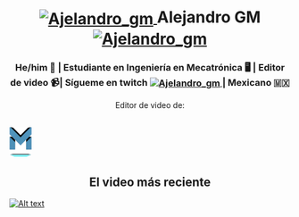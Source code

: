 
<div>
  <h1 align="center"><a href="https://www.instagram.com/ajelandro_gm/?hl=es-la" target="blank"><img align="center" src="https://raw.githubusercontent.com/rahuldkjain/github-profile-readme-generator/master/src/images/icons/Social/instagram.svg" alt="Ajelandro_gm" height="30" width="40"> </a> Alejandro GM <a href="https://twitter.com/Ajelandro_GM" target="blank"><img align="center" src="https://raw.githubusercontent.com/rahuldkjain/github-profile-readme-generator/master/src/images/icons/Social/twitter.svg" alt="Ajelandro_gm" height="30" width="40"><a/> </h1>
</div>

<h3 align="center"> He/him 🙂 | Estudiante en Ingeniería en Mecatrónica 🖥️ | Editor de video 📹| Sígueme en twitch <a href="https://www.twitch.tv/ajelandro_gm/profile" target="blank"><img align="center" src="https://raw.githubusercontent.com/rahuldkjain/github-profile-readme-generator/master/src/images/icons/Social/twitch.svg" alt="Ajelandro_gm" height="20" width="20"> </a>| Mexicano 🇲🇽 </h3>
  
<p align="center">
  Editor de video de: <br> <br>
  
  <a title="Mecuba" href="https://www.youtube.com/c/MECUBA"><img src="M.png" alt="Mecuba" width="8%" /></a>
<p>

 <h2 align="center">El video más reciente <br></h1>
  
 [![Alt text](https://img.youtube.com/vi/eEz6mBtRutU/0.jpg)](https://www.youtube.com/watch?v=eEz6mBtRutU)
  
